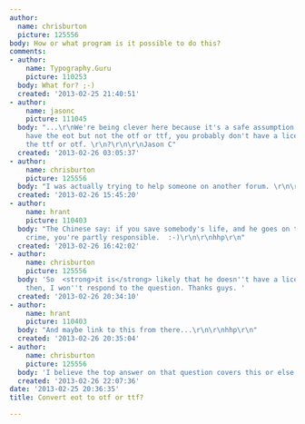 ```yaml
---
author:
  name: chrisburton
  picture: 125556
body: How or what program is it possible to do this?
comments:
- author:
    name: Typography.Guru
    picture: 110253
  body: What for? ;-)
  created: '2013-02-25 21:40:51'
- author:
    name: jasonc
    picture: 111045
  body: "...\r\nWe're being clever here because it's a safe assumption that if you
    have the eot but not the otf or ttf, you probably don't have a license to use
    the ttf or otf. \r\n?\r\n\r\nJason C"
  created: '2013-02-26 03:05:37'
- author:
    name: chrisburton
    picture: 125556
  body: "I was actually trying to help someone on another forum. \r\n\r\nhttp://graphicdesign.stackexchange.com/questions/16234/are-there-any-free-tools-to-convert-eot-files-to-ttf-otf-or-any-other-font-f"
  created: '2013-02-26 15:45:20'
- author:
    name: hrant
    picture: 110403
  body: "The Chinese say: if you save somebody's life, and he goes on to commit a
    crime, you're partly responsible.  :-)\r\n\r\nhhp\r\n"
  created: '2013-02-26 16:42:02'
- author:
    name: chrisburton
    picture: 125556
  body: 'So  <strong>it is</strong> likely that he doesn''t have a license. Well,
    then, I won''t respond to the question. Thanks guys. '
  created: '2013-02-26 20:34:10'
- author:
    name: hrant
    picture: 110403
  body: "And maybe link to this from there...\r\n\r\nhhp\r\n"
  created: '2013-02-26 20:35:04'
- author:
    name: chrisburton
    picture: 125556
  body: 'I believe the top answer on that question covers this or else I would. '
  created: '2013-02-26 22:07:36'
date: '2013-02-25 20:36:35'
title: Convert eot to otf or ttf?

---
```

